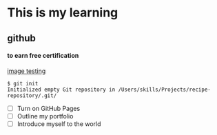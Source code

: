 # This is my learning
## github
#### to earn free certification


[image testing](https://octodex.github.com/images/yaktocat.png)


```
$ git init
Initialized empty Git repository in /Users/skills/Projects/recipe-repository/.git/

```

- [ ] Turn on GitHub Pages
- [ ] Outline my portfolio
- [ ] Introduce myself to the world
